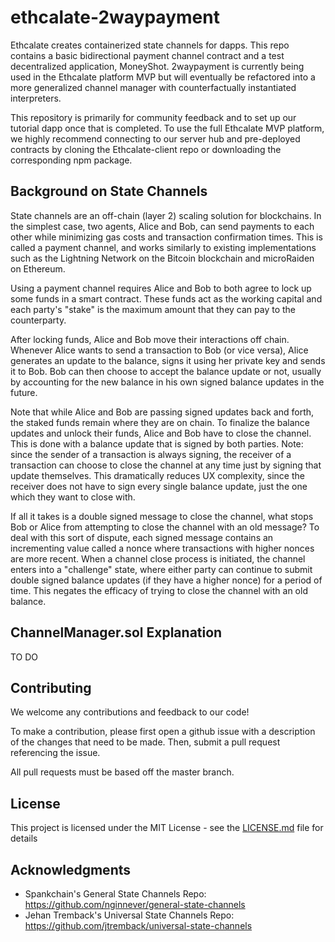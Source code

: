 # ethcalate-2waypayment

Ethcalate creates containerized state channels for dapps. This repo contains a basic bidirectional payment channel contract and a test decentralized application, MoneyShot. 2waypayment is currently being used in the Ethcalate platform MVP but will eventually be refactored into a more generalized channel manager with counterfactually instantiated interpreters.

This repository is primarily for community feedback and to set up our tutorial dapp once that is completed. To use the full Ethcalate MVP platform, we highly recommend connecting to our server hub and pre-deployed contracts by cloning the Ethcalate-client repo or downloading the corresponding npm package.

## Background on State Channels

State channels are an off-chain (layer 2) scaling solution for blockchains. In the simplest case, two agents, Alice and Bob, can send payments to each other while minimizing gas costs and transaction confirmation times. This is called a payment channel, and works similarly to existing implementations such as the Lightning Network on the Bitcoin blockchain and microRaiden on Ethereum.

Using a payment channel requires Alice and Bob to both agree to lock up some funds in a smart contract. These funds act as the working capital and each party's "stake" is the maximum amount that they can pay to the counterparty.

After locking funds, Alice and Bob move their interactions off chain. Whenever Alice wants to send a transaction to Bob (or vice versa), Alice generates an update to the balance, signs it using her private key and sends it to Bob. Bob can then choose to accept the balance update or not, usually by accounting for the new balance in his own signed balance updates in the future.

Note that while Alice and Bob are passing signed updates back and forth, the staked funds remain where they are on chain. To finalize the balance updates and unlock their funds, Alice and Bob have to close the channel. This is done with a balance update that is signed by both parties. Note: since the sender of a transaction is always signing, the receiver of a transaction can choose to close the channel at any time just by signing that update themselves. This dramatically reduces UX complexity, since the receiver does not have to sign every single balance update, just the one which they want to close with.

If all it takes is a double signed message to close the channel, what stops Bob or Alice from attempting to close the channel with an old message? To deal with this sort of dispute, each signed message contains an incrementing value called a nonce where transactions with higher nonces are more recent. When a channel close process is initiated, the channel enters into a "challenge" state, where either party can continue to submit double signed balance updates (if they have a higher nonce) for a period of time. This negates the efficacy of trying to close the channel with an old balance.

## ChannelManager.sol Explanation

TO DO

## Contributing

We welcome any contributions and feedback to our code! 

To make a contribution, please first open a github issue with a description of the changes that need to be made. Then, submit a pull request referencing the issue.

All pull requests must be based off the master branch.

## License

This project is licensed under the MIT License - see the [LICENSE.md](LICENSE.md) file for details

## Acknowledgments

* Spankchain's General State Channels Repo: https://github.com/nginnever/general-state-channels
* Jehan Tremback's Universal State Channels Repo: https://github.com/jtremback/universal-state-channels

